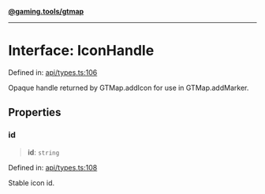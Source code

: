[**@gaming.tools/gtmap**](README.md)

***

# Interface: IconHandle

Defined in: [api/types.ts:106](https://github.com/gamingtools/gt-map/blob/456675b84d19e7c9d557294c3b19a4bb0dcd9d51/packages/gtmap/src/api/types.ts#L106)

Opaque handle returned by GTMap.addIcon for use in GTMap.addMarker.

## Properties

### id

> **id**: `string`

Defined in: [api/types.ts:108](https://github.com/gamingtools/gt-map/blob/456675b84d19e7c9d557294c3b19a4bb0dcd9d51/packages/gtmap/src/api/types.ts#L108)

Stable icon id.
